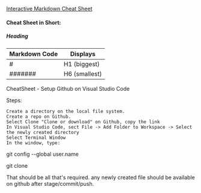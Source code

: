 
[Interactive Markdown Cheat Sheet](https://www.markdownguide.org/cheat-sheet/)

#### Cheat Sheet in Short:

##### Heading

Markdown Code| Displays             
------------ | -------------
\# | H1 (biggest)
\####### | H6 (smallest)



CheatSheet - Setup Github on Visual Studio Code

Steps:

    Create a directory on the local file system.
    Create a repo on Github.
    Select Clone "Clone or download" on Github, copy the link
    In Visual Studio Code, sect File -> Add Folder to Workspace -> Select the newly created directory
    Select Terminal Window
    In the window, type:

git config --global user.name <github userID>

git clone <URL from github link copied earlier>

That should be all that's required.  any newly created file should be available on github after stage/commit/push.

